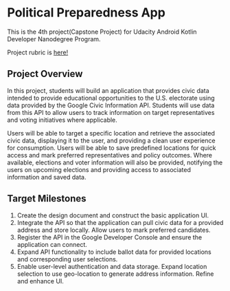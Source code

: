 # Political Preparedness App

This is the 4th project(Capstone Project) for Udacity Android Kotlin Developer Nanodegree Program. 

Project rubric is [here! ](https://review.udacity.com/#!/rubrics/2848/view)

## Project Overview

In this project, students will build an application that provides civic data intended to provide educational opportunities to the U.S. electorate using data provided by the Google Civic Information API. Students will use data from this API to allow users to track information on target representatives and voting initiatives where applicable.

Users will be able to target a specific location and retrieve the associated civic data, displaying it to the user, and providing a clean user experience for consumption. Users will be able to save predefined locations for quick access and mark preferred representatives and policy outcomes. Where available, elections and voter information will also be provided, notifying the users on upcoming elections and providing access to associated information and saved data.

## Target Milestones
1) Create the design document and construct the basic application UI.
2) Integrate the API so that the application can pull civic data for a provided address and store locally. Allow users to mark preferred candidates.
3) Register the API in the Google Developer Console and ensure the application can connect.
4) Expand API functionality to include ballot data for provided locations and corresponding user selections.
5) Enable user-level authentication and data storage. Expand location selection to use geo-location to generate address information. Refine and enhance UI.
